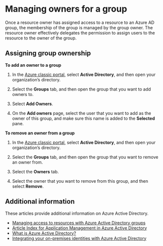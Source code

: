 
<properties
	pageTitle="Next steps for access management using groups | Microsoft Azure"
	description="Advanced How-to's for managing security groups and how to use these groups to manage access to a resource."
	services="active-directory"
	documentationCenter=""
	authors="curtand"
	manager="stevenpo"
	editor=""/>

<tags
	ms.service="active-directory"
	ms.workload="identity"
	ms.tgt_pltfrm="na"
	ms.devlang="na"
	ms.topic="article"
	ms.date="03/17/2016"
	ms.author="curtand"/>

# Managing owners for a group
Once a resource owner has assigned access to a resource to an Azure AD group, the membership of the group is managed by the group owner. The resource owner effectively delegates the permission to assign users to the resource to the owner of the group.

## Assigning group ownership

**To add an owner to a group**

1. In the [Azure classic portal](https://manage.windowsazure.com), select **Active Directory**, and then open your organization’s directory.

2. Select the **Groups** tab, and then open the group that you want to add owners to.

3. Select **Add Owners**.

4. On the **Add owners** page, select the user that you want to add as the owner of this group, and make sure this name is added to the **Selected** pane.


**To remove an owner from a group**

1. In the [Azure classic portal](https://manage.windowsazure.com), select **Active Directory**, and then open your organization’s directory.

2. Select the **Groups** tab, and then open the group that you want to remove an owner from.

4. Select the **Owners** tab.

5. Select the owner that you want to remove from this group, and then select **Remove**.

## Additional information

These articles provide additional information on Azure Active Directory.

* [Managing access to resources with Azure Active Directory groups](active-directory-manage-groups.md)
* [Article Index for Application Management in Azure Active Directory](active-directory-apps-index.md)
* [What is Azure Active Directory?](active-directory-whatis.md)
* [Integrating your on-premises identities with Azure Active Directory](active-directory-aadconnect.md)
